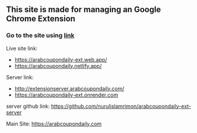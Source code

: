 ## This site is made for managing an Google Chrome Extension
### Go to the site using [link](https://arabcoupondaily-ext.web.app/)

Live site link:
* https://arabcoupondaily-ext.web.app/
* https://arabcoupondaily.netlify.app/

Server link:
* http://extensionserver.arabcoupondaily.com/
* https://arabcoupondaily-ext.onrender.com

server github link: https://github.com/nurulislamrimon/arabcoupondaily-ext-server

Main Site: https://arabcoupondaily.com
